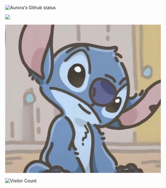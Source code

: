 ![Aurora's Github status](https://github-readme-stats.vercel.app/api?username=Aurorarararara&show_icons=true&them=radical)

<div id="img" algin=center>

![](https://img.shields.io/badge/讨厌-学习-yellow)
<div>

![头像](image/pic.jpg)

![Visitor Count](https://profile-counter.glitch.me/Aurorararara/count.svg)
